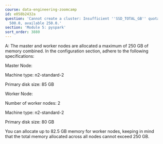 ```yaml
---
course: data-engineering-zoomcamp
id: e058b2432a
question: 'Cannot create a cluster: Insufficient ''SSD_TOTAL_GB'' quota. Requested
  500.0, available 250.0.'
section: 'Module 5: pyspark'
sort_order: 3880
---
```


A: The master and worker nodes are allocated a maximum of 250 GB of memory combined. In the configuration section, adhere to the following specifications:

Master Node:

Machine type: n2-standard-2

Primary disk size: 85 GB

Worker Node:

Number of worker nodes: 2

Machine type: n2-standard-2

Primary disk size: 80 GB

You can allocate up to 82.5 GB memory for worker nodes, keeping in mind that the total memory allocated across all nodes cannot exceed 250 GB.

